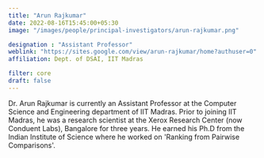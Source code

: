 ```yaml
---
title: "Arun Rajkumar"
date: 2022-08-16T15:45:00+05:30
image: "/images/people/principal-investigators/arun-rajkumar.png"

designation : "Assistant Professor"
weblink: "https://sites.google.com/view/arun-rajkumar/home?authuser=0"
affiliation: Dept. of DSAI, IIT Madras

filter: core
draft: false
---
```


Dr. Arun Rajkumar is currently an Assistant Professor at the Computer Science and Engineering department of IIT Madras. Prior to joining IIT Madras, he was a research scientist at the Xerox Research Center (now Conduent Labs), Bangalore for three years. He earned his Ph.D from the Indian Institute of Science where he worked on 'Ranking from Pairwise Comparisons'.

